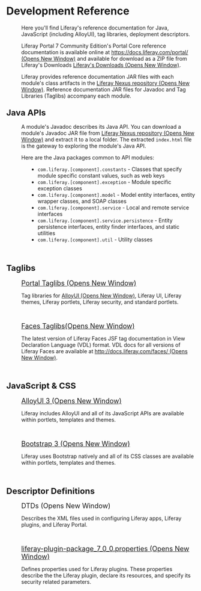 # Development Reference [](id=development-reference)

<p style="margin-left: 40px;">
Here you'll find Liferay's reference documentation for Java, JavaScript
(including AlloyUI), tag libraries, deployment descriptors. 
</p>

<p style="margin-left: 40px;">
Liferay Portal 7 Community Edition's Portal Core reference documentation is
available online  at <a href="https://docs.liferay.com/portal/7.0"
target="_blank">https://docs.liferay.com/portal/<span
class="opens-new-window-accessible"> (Opens New Window)</span></a>
and available for download as a ZIP file from Liferay's Downloads
<a href="https://www.liferay.com/downloads" target="_blank">Liferay's Downloads<span
class="opens-new-window-accessible"> (Opens New Window)</span></a>. 
</p>

<p style="margin-left: 40px;">
Liferay provides reference documentation JAR files with each module's class
artifacts in the <a
href="https://repository.liferay.com/nexus/content/repositories/liferay-releases-ce/com/liferay/"
target="_blank">Liferay Nexus repository<span
class="opens-new-window-accessible"> (Opens New Window)</span></a>. Reference
documentation JAR files for Javadoc and Tag Libraries (Taglibs) accompany each
module. 
</p>

<h3><span style="font-size: 22px;">Java APIs</span></h3>

<p style="margin-left: 40px;">
A module's Javadoc describes its Java API. You can download a module's Javadoc
JAR file from <a
href="https://repository.liferay.com/nexus/content/repositories/liferay-releases-ce/com/liferay/"
target="_blank">Liferay Nexus repository<span
class="opens-new-window-accessible"> (Opens New Window)</span></a> and extract
it to a local folder. The extracted <code>index.html</code> file is the gateway
to exploring the module's Java API.
</p>

<p style="margin-left: 40px;">
Here are the Java packages common to API modules:
<ul style="margin-left: 60px;">
<li>
<code>com.liferay.[component].constants</code> - Classes that specify module
specific constant values, such as web keys
</li>
<li>
<code>com.liferay.[component].exception</code> - Module specific exception classes
</li>
<li>
<code>com.liferay.[component].model</code> - Model entity interfaces, entity wrapper classes, and SOAP classes
</li>
<li>
<code>com.liferay.[component].service</code> - Local and remote service interfaces
</li>
<li>
<code>com.liferay.[component].service.persistence</code> - Entity persistence interfaces, entity finder interfaces, and static utilities
</li>
<li>
<code>com.liferay.[component].util</code> - Utility classes
</li>
</ul>
</p>

<p style="margin-left: 40px;">&nbsp;</p>

<h3><span style="font-size: 22px;">Taglibs</span></h3>

<p style="margin-left: 40px;">
<span style="font-size:18px;">
<a href="http://docs.liferay.com/portal/7.0/taglibs/" target="_blank">
Portal Taglibs <span class="opens-new-window-accessible">(Opens New Window)</span>
</a>
</span>
</p>

<p style="margin-left: 40px;">
Tag libraries for <a href="http://alloyui.com/" target="_blank">AlloyUI <span
class="opens-new-window-accessible">(Opens New Window)</span></a>, Liferay UI,
Liferay themes, Liferay portlets, Liferay security, and standard portlets.
</p>

<p style="margin-left: 40px;">&nbsp;</p>

<p style="margin-left: 40px;">
<span style="font-size:18px;">
<a href="http://docs.liferay.com/faces/3.1/vdldoc/" target="_blank">
Faces Taglibs<span class="opens-new-window-accessible">(Opens New Window)</span>
</a>
</span>
</p>

<p style="margin-left: 40px;">
The latest version of Liferay Faces JSF tag documentation in View Declaration
Language (VDL) format. VDL docs for all versions of Liferay Faces are available
at <a href="http://docs.liferay.com/faces/"
target="_blank">http://docs.liferay.com/faces/ <span
class="opens-new-window-accessible">(Opens New Window)</span></a>.
</p>

<p style="margin-left: 40px;">&nbsp;</p>

<h3><span style="font-size: 22px;">JavaScript &amp; CSS</span></h3>

<p style="margin-left: 40px;">
<span style="font-size:18px;">
<a href="http://alloyui.com" target="_blank">
AlloyUI 3&nbsp;<span class="opens-new-window-accessible">(Opens New Window)</span>
</a>
</span>
</p>

<p style="margin-left: 40px;">
Liferay includes AlloyUI and all of its JavaScript APIs are available
within portlets, templates and themes.
</p>

<p style="margin-left: 40px;">&nbsp;</p>

<p style="margin-left: 40px;">
<span style="font-size:18px;">
<a href="http://getbootstrap.com/2.3.2" target="_blank">
Bootstrap 3&nbsp;<span class="opens-new-window-accessible">(Opens New Window)</span>
</a>
</span>
</p>

<p style="margin-left: 40px;">
Liferay uses Bootstrap natively and all of its CSS classes are available within
portlets, templates and themes.
</p>

<p style="margin-left: 40px;">&nbsp;</p>

<h3><span style="font-size: 22px;">Descriptor Definitions</span></h3>

<p style="margin-left: 40px;">
<span style="font-size:18px;">
<a href="http://docs.liferay.com/portal/7.0/definitions/" style="text-decoration: none;" target="_blank">
DTDs <span class="opens-new-window-accessible">(Opens New Window)</span>
</a>
</span>
</p>

<p style="margin-left: 40px;">
Describes the XML files used in configuring Liferay apps, Liferay plugins, and
Liferay Portal.
</p>

<p style="margin-left: 40px;">&nbsp;</p>

<p style="margin-left: 40px;">
<span style="font-size:18px;">
<a href="http://docs.liferay.com/portal/7.0/propertiesdoc/liferay-plugin-package_7_0_0.properties.html"
id="yui_patched_v3_11_0_1_1414746645512_1007" style="word-spacing: normal;
outline: 0px;" target="_blank">
liferay-plugin-package_7_0_0.properties&nbsp;<span class="opens-new-window-accessible">(Opens New Window)</span>
</a>
</span>
</p>

<p style="margin-left: 40px;">
Defines properties used for Liferay plugins. These properties describe the
the Liferay plugin, declare its resources, and specify its security related
parameters.  </p>


